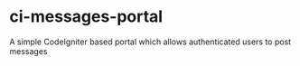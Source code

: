 ci-messages-portal
==================

A simple CodeIgniter based portal which allows authenticated users to post messages
